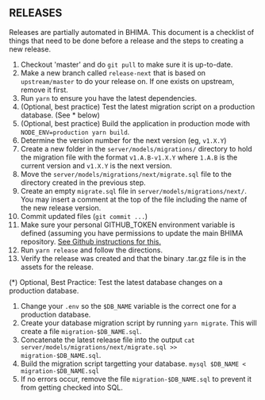 RELEASES
--------

Releases are partially automated in BHIMA.  This document is a checklist of things that need to be done
before a release and the steps to creating a new release.

1. Checkout 'master' and do `git pull` to make sure it is up-to-date.
2. Make a new branch called `release-next` that is based on `upstream/master` to do your release on.  If one exists on upstream, remove it first.
3. Run `yarn` to ensure you have the latest dependencies.
4. (Optional, best practice) Test the latest migration script on a production database. (See * below)
5. (Optional, best practice) Build the application in production mode with `NODE_ENV=production yarn build`.
6. Determine the version number for the next version (eg, `v1.X.Y`)
7. Create a new folder in the `server/models/migrations/` directory to hold the migration file with the format `v1.A.B-v1.X.Y` where `1.A.B` is the current version and `v1.X.Y` is the next version.
8. Move the `server/models/migrations/next/migrate.sql` file to the directory created in the previous step.
9. Create an empty `migrate.sql` file in `server/models/migrations/next/`.  You may insert a comment at the top of the file including the name of the new release version.
10. Commit updated files (`git commit ...`)
11. Make sure your personal GITHUB_TOKEN environment variable is defined
    (assuming you have permissions to update the main BHIMA repository.  [See Github instructions for this.](https://docs.github.com/en/authentication/keeping-your-account-and-data-secure/managing-your-personal-access-tokens)
12. Run `yarn release` and follow the directions.
13. Verify the release was created and that the binary <version>.tar.gz file
    is in the assets for the release.


(*) Optional, Best Practice: Test the latest database changes on a production database.

1. Change your `.env` so the `$DB_NAME` variable is the correct one for a production database.
2. Create your database migration script by running `yarn migrate`.  This will create a file `migration-$DB_NAME.sql`.
3. Concatenate the latest release file into the output `cat server/models/migrations/next/migrate.sql >> migration-$DB_NAME.sql`.
4. Build the migration script targetting your database. `mysql $DB_NAME < migration-$DB_NAME.sql`
5. If no errors occur, remove the file `migration-$DB_NAME.sql` to prevent it from getting checked into SQL.
